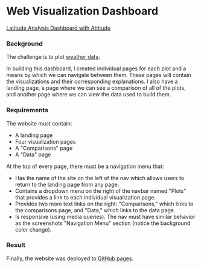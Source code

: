 # Web Visualization Dashboard
[Latitude Analysis Dashboard with Attitude](https://realdreammaker.github.io/Web-Design-Challenge/)

### Background

The challenge is to plot [weather data](Resources/cities.csv).

In building this dashboard, I created individual pages for each plot and a means by which we can navigate between them. These pages will contain the visualizations and their corresponding explanations. I also have a landing page, a page where we can see a comparison of all of the plots, and another page where we can view the data used to build them.

### Requirements

The website must contain:
* A landing page
* Four visualization pages
* A "Comparisons" page 
* A "Data" page 

At the top of every page, there must be a navigation menu that:
* Has the name of the site on the left of the nav which allows users to return to the landing page from any page.
* Contains a dropdown menu on the right of the navbar named "Plots" that provides a link to each individual visualization page.
* Provides two more text links on the right: "Comparisons," which links to the comparisons page, and "Data," which links to the data page.
* Is responsive (using media queries). The nav must have similar behavior as the screenshots "Navigation Menu" section (notice the background color change).

### Result
Finally, the website was deployed to [GitHub pages](https://realdreammaker.github.io/Web-Design-Challenge/).

